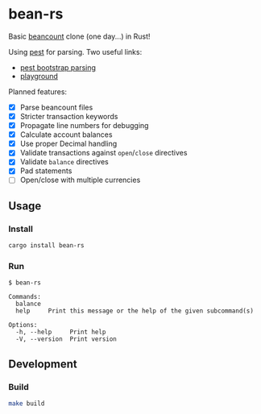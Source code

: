 # bean-rs

Basic [beancount](https://github.com/beancount/beancount) clone (one day...) in Rust!

Using [pest](https://pest.rs/) for parsing. Two useful links:
- [pest bootstrap parsing](https://github.com/pest-parser/pest/tree/master/meta/src)
- [playground](https://pest.rs/#editor)

Planned features:
- [x] Parse beancount files
- [x] Stricter transaction keywords
- [x] Propagate line numbers for debugging
- [x] Calculate account balances
- [x] Use proper Decimal handling
- [x] Validate transactions against `open`/`close` directives
- [x] Validate `balance` directives
- [x] Pad statements
- [ ] Open/close with multiple currencies

## Usage
### Install
```bash
cargo install bean-rs
```

### Run
```
$ bean-rs

Commands:
  balance
  help     Print this message or the help of the given subcommand(s)

Options:
  -h, --help     Print help
  -V, --version  Print version
```

## Development
### Build
```bash
make build
```
